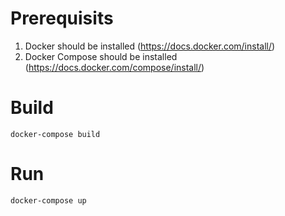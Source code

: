 # Prerequisits
1. Docker should be installed (https://docs.docker.com/install/)
2. Docker Compose should be installed (https://docs.docker.com/compose/install/)

# Build
`docker-compose build`

# Run
`docker-compose up`
